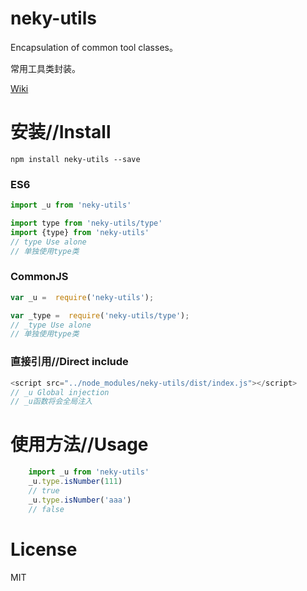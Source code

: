 # neky-utils
Encapsulation of common tool classes。

常用工具类封装。

[Wiki](https://github.com/suguangwen/neky-utils/wiki)

# 安装//Install

```npm
npm install neky-utils --save
```

### ES6

```JavaScript
import _u from 'neky-utils'

import type from 'neky-utils/type'
import {type} from 'neky-utils'
// type Use alone
// 单独使用type类
```

### CommonJS

```JavaScript
var _u =  require('neky-utils');

var _type =  require('neky-utils/type');
// _type Use alone
// 单独使用type类
```

### 直接引用//Direct include

```JavaScript
<script src="../node_modules/neky-utils/dist/index.js"></script>
// _u Global injection
// _u函数将会全局注入
```

# 使用方法//Usage

```JavaScript
    import _u from 'neky-utils'
    _u.type.isNumber(111)
    // true
    _u.type.isNumber('aaa')
    // false
```


# License

MIT